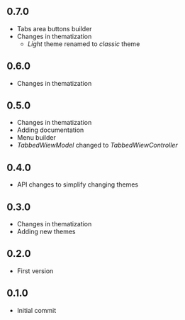 ## 0.7.0

* Tabs area buttons builder
* Changes in thematization
  * *Light* theme renamed to *classic* theme

## 0.6.0

* Changes in thematization

## 0.5.0

* Changes in thematization
* Adding documentation
* Menu builder
* *TabbedWiewModel* changed to *TabbedWiewController*

## 0.4.0

* API changes to simplify changing themes

## 0.3.0

* Changes in thematization
* Adding new themes

## 0.2.0

* First version

## 0.1.0

* Initial commit